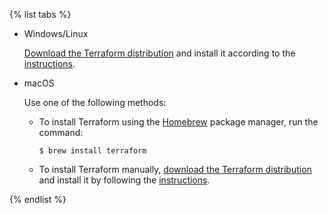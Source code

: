 {% list tabs %}

- Windows/Linux

  [Download the Terraform distribution](https://www.terraform.io/downloads.html) and install it according to the [instructions](https://www.terraform.io/intro/getting-started/install.html).

- macOS

  Use one of the following methods:

    * To install Terraform using the [Homebrew](https://brew.sh) package manager, run the command:

      ```
      $ brew install terraform
      ```

    * To install Terraform manually, [download the Terraform distribution](https://www.terraform.io/downloads.html) and install it by following the [instructions](https://www.terraform.io/intro/getting-started/install.html).

{% endlist %}

